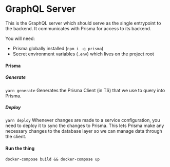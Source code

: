 # GraphQL Server

This is the GraphQL server which should serve as the single entrypoint to the backend. It communicates with Prisma for access to its backend.

You will need:
  - Prisma globally installed (`npm i -g prisma`)
  - Secret environment variables (`.env`) which lives on the project root

#### Prisma
##### Generate
`yarn generate`
Generates the Prisma Client (in TS) that we use to query into Prisma.

##### Deploy
`yarn deploy`
Whenever changes are made to a service configuration, you need to deploy it to sync the changes to Prisma.
This lets Prisma make any necessary changes to the database layer so we can manage data through the client.

#### Run the thing
`docker-compose build && docker-compose up`
